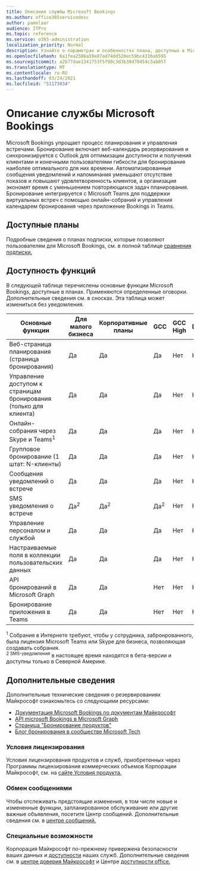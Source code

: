```yaml
---
title: Описание службы Microsoft Bookings
ms.author: office365servicedesc
author: pamelaar
audience: ITPro
ms.topic: reference
ms.service: o365-administration
localization_priority: Normal
description: Узнайте о параметрах и особенностях плана, доступных в Microsoft Bookings.
ms.openlocfilehash: 6a1fea2506a59e87ad74dd520ec59bc4310ab595
ms.sourcegitcommit: a2b77dae1341753f5f98c3d3b39d70454c3ab05f
ms.translationtype: MT
ms.contentlocale: ru-RU
ms.lasthandoff: 03/24/2021
ms.locfileid: "51173034"
---
```

# <a name="microsoft-bookings-service-description"></a>Описание службы Microsoft Bookings

Microsoft Bookings упрощает процесс планирования и управления встречами. Бронирование включает веб-календарь резервирования и синхронизируется с Outlook для оптимизации доступности и получения клиентами и конечными пользователями гибкости для бронирования наиболее оптимального для них времени. Автоматизированные сообщения уведомлений и напоминания уменьшают отсутствие показов и повышают удовлетворенность клиентов, а организации экономят время с уменьшением повторяющихся задач планирования. Бронирование интегрируется с Microsoft Teams для поддержки виртуальных встреч с помощью онлайн-собраний и управления календарем бронирования через приложение Bookings in Teams.

## <a name="available-plans"></a>Доступные планы

Подробные сведения о планах подписки, которые позволяют пользователям для Microsoft Bookings, см. в полной таблице [сравнения подписки.](https://go.microsoft.com/fwlink/?linkid=2139145)

## <a name="feature-availability"></a>Доступность функций

В следующей таблице перечислены основные функции Microsoft Bookings, доступные в планах. Применяются определенные оговорки. Дополнительные сведения см. в сносках. Эта таблица может измениться без уведомления.

| Основные функции | Для малого бизнеса | Корпоративные планы | GCC | GCC High | DOD | Образование |
| --- | --- | --- | --- | --- | --- | --- |
| Веб-страница планирования (страница бронирования) | Да | Да | Да | Нет | Нет | Да |
| Управление доступом к страницам бронирования (только для клиента) | Да | Да | Да | Нет | Нет | Да |
| Онлайн-собрания через Skype и Teams<sup>1</sup> <br/> | Да | Да | Да | Нет | Нет | Да |
| Групповое бронирование (1 штат: N-клиенты) | Да | Да | Да | Нет | Нет | Да |
| Сообщения уведомлений о встрече | Да | Да | Да | Нет | Нет | Да |
| SMS уведомления о встрече | Да<sup>2</sup> <br/> | Да<sup>2</sup> <br/> | Да<sup>2</sup> <br/> | Нет | Нет | Да |
| Управление персоналом и службой | Да | Да | Да | Нет | Нет | Да |
| Настраиваемые поля в коллекции пользовательских данных | Да | Да | Да | Нет | Нет | Да |
| API бронирований в Microsoft Graph | Да | Да | Нет | Нет | Нет | Да |
| Бронирование приложения в Teams | Да | Да | Нет | Нет | Нет | Да |

<sup>1</sup> Собрания в Интернете требуют, чтобы у сотрудника, забронрованного, была лицензия Microsoft Teams или Skype для бизнеса, позволяющая создавать собрания.
<br/><sup>2 SMS-уведомления</sup> в настоящее время находятся в бета-версии и доступны только в Северной Америке.

## <a name="learn-more"></a>Дополнительные сведения

Дополнительные технические сведения о резервированиях Майкрософт ознакомьтесь со следующими ресурсами:

- [Документация Microsoft Bookings по документам Майкрософт](/microsoft-365/bookings/bookings-overview?view=o365-worldwide)
- [API microsoft Bookings в Microsoft Graph](/graph/api/resources/booking-api-overview?view=graph-rest-beta)
- [Страница "Бронирование продуктов"](https://www.microsoft.com/microsoft-365/business/scheduling-and-booking-app)
- [Блог бронирования в сообществе Microsoft Tech](https://techcommunity.microsoft.com/t5/microsoft-bookings-blog/bg-p/Office365BusinessAppsBlog)

### <a name="licensing-terms"></a>Условия лицензирования

Условия лицензирования продуктов и служб, приобретенных через Программы лицензирования коммерческих объемов Корпорации Майкрософт, см. на [сайте Условия продукта.](https://www.microsoft.com/microsoft-365)

### <a name="messaging"></a>Обмен сообщениями 

Чтобы отслеживать предстоящие изменения, в том числе новые и измененные функции, запланированное обслуживание или другие важные объявления, посетите Центр сообщений. Дополнительные сведения см. в [центре сообщений.](/microsoft-365/admin/manage/message-center)

### <a name="accessibility"></a>Специальные возможности

Корпорация Майкрософт по-прежнему привержена безопасности ваших данных и [доступности](https://www.microsoft.com/trust-center/compliance/accessibility) наших служб. Дополнительные сведения см. в [центре доверия Майкрософт](https://www.microsoft.com/trust-center) и Центре [доступности office.](https://support.office.com/article/ecab0fcf-d143-4fe8-a2ff-6cd596bddc6d)